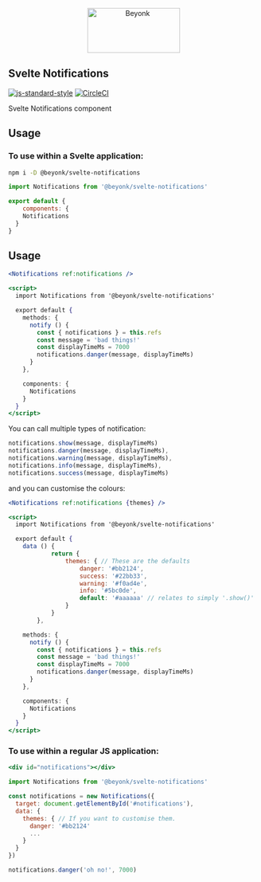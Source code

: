 <p align="center">
  <img width="186" height="90" src="https://user-images.githubusercontent.com/218949/44782765-377e7c80-ab80-11e8-9dd8-fce0e37c235b.png" alt="Beyonk" />
</p>

## Svelte Notifications

[![js-standard-style](https://img.shields.io/badge/code%20style-standard-brightgreen.svg)](http://standardjs.com) [![CircleCI](https://circleci.com/gh/beyonk-adventures/svelte-notifications.svg?style=shield)](https://circleci.com/gh/beyonk-adventures/svelte-notifications)

Svelte Notifications component

## Usage

### To use within a Svelte application:

```bash
npm i -D @beyonk/svelte-notifications
```

```js
import Notifications from '@beyonk/svelte-notifications'

export default {
	components: {
    Notifications
  }
}
```

## Usage

```jsx
<Notifications ref:notifications />

<script>
  import Notifications from '@beyonk/svelte-notifications'

  export default {
    methods: {
      notify () {
        const { notifications } = this.refs
        const message = 'bad things!'
        const displayTimeMs = 7000
        notifications.danger(message, displayTimeMs)
      }
    },

    components: {
      Notifications
    }
  }
</script>
```

You can call multiple types of notification:

```js
notifications.show(message, displayTimeMs)
notifications.danger(message, displayTimeMs),
notifications.warning(message, displayTimeMs),
notifications.info(message, displayTimeMs),
notifications.success(message, displayTimeMs)
```

and you can customise the colours:

```jsx
<Notifications ref:notifications {themes} />

<script>
  import Notifications from '@beyonk/svelte-notifications'

  export default {
    data () {
			return {
				themes: { // These are the defaults
					danger: '#bb2124',
					success: '#22bb33',
					warning: '#f0ad4e',
					info: '#5bc0de',
					default: '#aaaaaa' // relates to simply '.show()'
				}
			}
		},

    methods: {
      notify () {
        const { notifications } = this.refs
        const message = 'bad things!'
        const displayTimeMs = 7000
        notifications.danger(message, displayTimeMs)
      }
    },

    components: {
      Notifications
    }
  }
</script>
```

### To use within a regular JS application:

```jsx
<div id="notifications"></div>

import Notifications from '@beyonk/svelte-notifications'

const notifications = new Notifications({
  target: document.getElementById('#notifications'),
  data: {
    themes: { // If you want to customise them.
      danger: '#bb2124'
      ...
    }
  }
})

notifications.danger('oh no!', 7000)
```